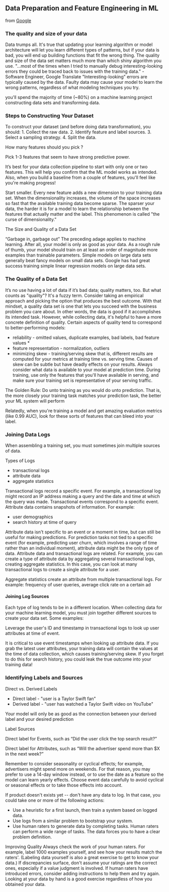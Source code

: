 ## Data Preparation and Feature Engineering in ML
from [Google](https://developers.google.com/machine-learning/data-prep/?utm_source=mlcc&utm_campaign=mlcc-next-steps&utm_medium=referral&utm_content=data-prep-ss)

### The quality and size of your data
Data trumps all. It's true that updating your learning algorithm or model architecture will let you learn different types of patterns, but if your data is bad, you will end up building functions that fit the wrong thing. The quality and size of the data set matters much more than which shiny algorithm you use.
"...most of the times when I tried to manually debug interesting-looking errors they could be traced back to issues with the training data." - Software Engineer, Google Translate
"Interesting-looking" errors are typically caused by the data. Faulty data may cause your model to learn the wrong patterns, regardless of what modeling techniques you try.

you'll spend the majority of time (~80%)  on a machine learning project constructing data sets and transforming data.

### Steps to Constructing Your Dataset
To construct your dataset (and before doing data transformation), you should:
	1. Collect the raw data.
	2. Identify feature and label sources.
	3. Select a sampling strategy.
	4. Split the data.


How many features should you pick ?

Pick 1-3 features that seem to have strong predictive power.

  It’s best for your data collection pipeline to start with only one or two features. This will help you confirm that the ML model works as intended. Also, when you build a baseline from a couple of features, you'll feel like you're making progress!

  Start smaller. Every new feature adds a new dimension to your training data set. When the dimensionality increases, the volume of the space increases so fast that the available training data become sparse. The sparser your data, the harder it is for a model to learn the relationship between the features that actually matter and the label. This phenomenon is called "the curse of dimensionality."

The Size and Quality of a Data Set

“Garbage in, garbage out”
The preceding adage applies to machine learning. After all, your model is only as good as your data. 
As a rough rule of thumb, your model should train on at least an order of magnitude more examples than trainable parameters. Simple models on large data sets generally beat fancy models on small data sets. Google has had great success training simple linear regression models on large data sets.

### The Quality of a Data Set
It’s no use having a lot of data if it’s bad data; quality matters, too. But what counts as "quality"? It's a fuzzy term. Consider taking an empirical approach and picking the option that produces the best outcome. With that mindset, a quality data set is one that lets you succeed with the business problem you care about. In other words, the data is good if it accomplishes its intended task.
However, while collecting data, it's helpful to have a more concrete definition of quality. Certain aspects of quality tend to correspond to better-performing models:

- reliability - omitted values, duplicate examples, bad labels, bad feature values
	* 
- feature representation - normalization, outliers
- minimizing skew - training/serving skew
  that is, different results are computed for your metrics at training time vs. serving time. Causes of skew can be subtle but have deadly effects on your results. Always consider what data is available to your model at prediction time. During training, use only the features that you'll have available in serving, and make sure your training set is representative of your serving traffic.

The Golden Rule: Do unto training as you would do unto prediction. That is, the more closely your training task matches your prediction task, the better your ML system will perform

Relatedly, when you're training a model and get amazing evaluation metrics (like 0.99 AUC), look for these sorts of features that can bleed into your label.

### Joining Data Logs
When assembling a training set, you must sometimes join multiple sources of data.

Types of Logs
- transactional logs
- attribute data 
- aggregate statistics

Transactional logs record a specific event. For example, a transactional log might record an IP address making a query and the date and time at which the query was made. Transactional events correspond to a specific event.
Attribute data contains snapshots of information. For example:
- user demographics
- search history at time of query
 
Attribute data isn't specific to an event or a moment in time, but can still be useful for making predictions. 
  For prediction tasks not tied to a specific event (for example, predicting user churn, which involves a range of time rather than an individual moment), attribute data might be the only type of data.
Attribute data and transactional logs are related. For example, you can create a type of attribute data by aggregating several transactional logs, creating aggregate statistics. In this case, you can look at many transactional logs to create a single attribute for a user.

Aggregate statistics create an attribute from multiple transactional logs. For example: frequency of user queries, average click rate on a certain ad

#### Joining Log Sources
Each type of log tends to be in a different location. When collecting data for your machine learning model, you must join together different sources to create your data set. Some examples:

Leverage the user's ID and timestamp in transactional logs to look up user attributes at time of event.

It is critical to use event timestamps when looking up attribute data. If you grab the latest user attributes, your training data will contain the values at the time of data collection, which causes training/serving skew. If you forget to do this for search history, you could leak the true outcome into your training data!

### Identifying Labels and Sources
Direct vs. Derived Labels
- Direct label - "user is a Taylor Swift fan" 
- Derived label - "user has watched a Taylor Swift video on YouTube"

Your model will only be as good as the connection between your derived label and your desired prediction

Label Sources

Direct label for Events, such as “Did the user click the top search result?”

Direct label for Attributes, such as “Will the advertiser spend more than $X in the next week?”

Remember to consider seasonality or cyclical effects; for example, advertisers might spend more on weekends. For that reason, you may prefer to use a 14-day window instead, or to use the date as a feature so the model can learn yearly effects.
Choose event data carefully to avoid cyclical or seasonal effects or to take those effects into account.

If product doesn't exists yet -- don't have any data to log. In that case, you could take one or more of the following actions:
- Use a heuristic for a first launch, then train a system based on logged data.
- Use logs from a similar problem to bootstrap your system.
- Use human raters to generate data by completing tasks.
  Human raters can perform a wide range of tasks.
  The data forces you to have a clear problem definition.

Improving Quality
Always check the work of your human raters. For example, label 1000 examples yourself, and see how your results match the raters'. (Labeling data yourself is also a great exercise to get to know your data.) If discrepancies surface, don't assume your ratings are the correct ones, especially if a value judgment is involved. If human raters have introduced errors, consider adding instructions to help them and try again.
Looking at your data by hand is a good exercise regardless of how you obtained your data. 
